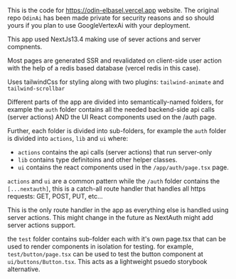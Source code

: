 This is the code for https://odin-elbasel.vercel.app website.
The original repo `OdinAi` has been made private for security reasons and so should yours if you plan to use GoogleVertexAi with your deployment.


This app used NextJs13.4 making use of sever actions and server compnents.

Most pages are generated SSR and revalidated on client-side user action with the help of a redis based database (vercel redis in this case).

Uses tailwindCss for styling along with two plugins: `tailwind-animate` and `tailwind-scrollbar`

Different parts of the app are divided into semantically-named folders, for example the `auth` folder contains all the needed backend-side api calls (server actions) AND the UI React components used on the /auth page.

Further, each folder is divided into sub-folders, for example the `auth` folder is divided into `actions`, `lib` and `ui` where:
* `actions` contains the api calls (server actions) that run server-only
* `lib` contains type definitoins and other helper classes.
* `ui` contains the react components used in the `/app/auth/page.tsx` page.

`actions` and `ui` are a common pattern while the `/auth` folder contains the `[...nextauth]`, this is a catch-all route handler that handles all https requests: GET, POST, PUT, etc...

This is the only route handler in the app as everything else is handled using server actions. This might change in the future as NextAuth might add server actions support.

the `test` folder contains sub-folder each with it's own page.tsx that can be used to render components in isolation for testing. for example, `test/button/page.tsx` can be used to test the button component at `ui/buttons/Button.tsx`. This acts as a lightweight psuedo storybook alternative.


